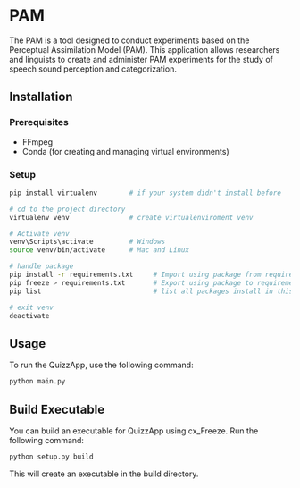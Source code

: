 # PAM 

The PAM is a  tool designed to conduct experiments based on the Perceptual Assimilation Model (PAM). This application allows researchers and linguists to create and administer PAM experiments for the study of speech sound perception and categorization.

## Installation

### Prerequisites

- FFmpeg
- Conda (for creating and managing virtual environments)

### Setup
   ```bash
   pip install virtualenv        # if your system didn't install before

   # cd to the project directory
   virtualenv venv               # create virtualenviroment venv

   # Activate venv
   venv\Scripts\activate         # Windows
   source venv/bin/activate      # Mac and Linux

   # handle package
   pip install -r requirements.txt     # Import using package from requirements.txt
   pip freeze > requirements.txt       # Export using package to requirements.txt 
   pip list                            # list all packages install in this virtualenv

   # exit venv
   deactivate
   ```

## Usage

To run the QuizzApp, use the following command:

```bash
python main.py
```

## Build Executable

You can build an executable for QuizzApp using cx_Freeze. Run the following command:

```bash
python setup.py build
```

This will create an executable in the build directory.
